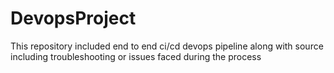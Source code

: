 # DevopsProject
This repository included end to end ci/cd devops pipeline along with source including troubleshooting or issues faced during the process 
